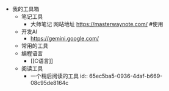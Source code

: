 - 我的工具箱
	- 笔记工具
		- 大师笔记 网站地址 https://masterwaynote.com/  #使用
	- 开发AI
		- https://gemini.google.com/
	- 常用的工具
	- 编程语言
		- [[C语言]]
	- 阅读工具
		- 一个稍后阅读的工具 [](https://omnivore.app/home)
		  id:: 65ec5ba5-0936-4daf-b669-08c95de8164c